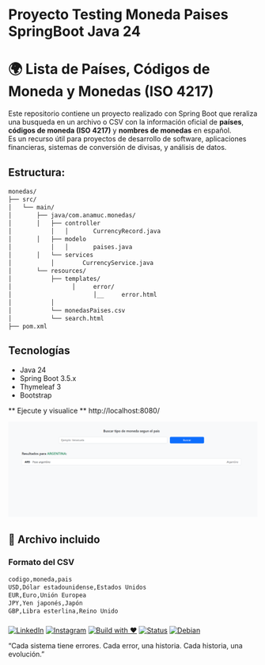 # Proyecto Testing Moneda Paises SpringBoot Java 24

# 🌍 Lista de Países, Códigos de Moneda y Monedas (ISO 4217)

Este repositorio contiene un proyecto realizado con Spring Boot que reraliza una busqueda en un archivo o CSV con la información oficial de **países**, **códigos de moneda (ISO 4217)** y **nombres de monedas** en español.  
Es un recurso útil para proyectos de desarrollo de software, aplicaciones financieras, sistemas de conversión de divisas, y análisis de datos.


## Estructura:
```text
monedas/
├── src/
│   └── main/
│       ├── java/com.anamuc.monedas/
│       │   ├── controller 
│		    │	│		CurrencyRecord.java
│       │   ├── modelo
│		    │	│		paises.java
│       │   └── services
│		    │		 CurrencyService.java
│       └── resources/
│           ├── templates/
│			      │ 	error/
│			            │__		error.html
│           │   
│           └── monedasPaises.csv
│			└── search.html
├── pom.xml

```
## Tecnologías
- Java 24
- Spring Boot 3.5.x
- Thymeleaf 3
- Bootstrap


** Ejecute y visualice **
http://localhost:8080/

![Pantallazo](https://github.com/moleculax/monedas/blob/main/src/main/resources/templates/pantalla.png)
## 📂 Archivo incluido

  


### Formato del CSV

```csv
codigo,moneda,pais
USD,Dólar estadounidense,Estados Unidos
EUR,Euro,Unión Europea
JPY,Yen japonés,Japón
GBP,Libra esterlina,Reino Unido
```

###  
[![LinkedIn](https://img.shields.io/badge/LinkedIn-%230A66C2.svg?logo=linkedin&logoColor=white)](https://www.linkedin.com/in/moleculax) [![Instagram](https://img.shields.io/badge/Instagram-%23E4405F.svg?logo=instagram&logoColor=white)](https://www.instagram.com/moleculax)   [![Build with ❤️](https://img.shields.io/badge/built%20with-%E2%9D%A4-red)]() [![Status](https://img.shields.io/badge/status-en%20evolución-8A2BE2)]()  [![Debian](https://img.shields.io/badge/Debian-A81D33.svg?logo=debian&logoColor=white)](https://www.debian.org/) 


 “Cada sistema tiene errores. Cada error, una historia. Cada historia, una evolución.”
###

